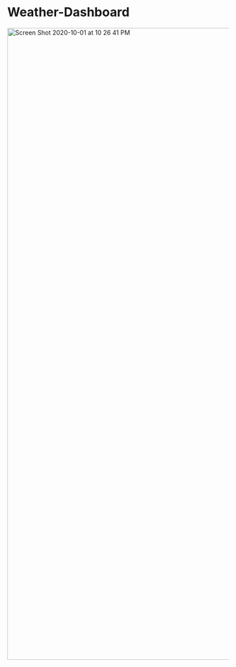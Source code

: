 # Weather-Dashboard

<img width="1440" alt="Screen Shot 2020-10-01 at 10 26 41 PM" src="https://user-images.githubusercontent.com/68724921/94890885-6e957b00-0435-11eb-9b83-e8becd430f3b.png">
